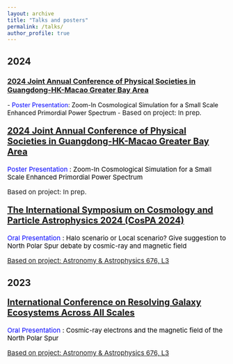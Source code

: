 ```yaml
---
layout: archive
title: "Talks and posters"
permalink: /talks/
author_profile: true
---
```


<h2>2024</h2>

<h3><a href="https://yga2024.scimeeting.cn/en/web/index/21674_">2024 Joint Annual Conference of Physical Societies in Guangdong-HK-Macao Greater Bay Area</a></h3>
-  <span style="color: blue;">Poster Presentation</span><span style="color: black;">: Zoom-In Cosmological Simulation for a Small Scale Enhanced Primordial Power Spectrum</span>
- <a style="font-size: 15px;">Based on project: In prep.</a>


<p style="color: black; font-weight: bold; font-size: 20px; line-height: 1.2;">
  <a href="https://yga2024.scimeeting.cn/en/web/index/21674_">2024 Joint Annual Conference of Physical Societies in Guangdong-HK-Macao Greater Bay Area</a>
</p>
<p style="line-height: 1.2;font-size: 15px;">
  <span style="color: blue;">Poster Presentation</span>
  <span style="color: black;">: Zoom-In Cosmological Simulation for a Small Scale Enhanced Primordial Power Spectrum</span>
</p>
<a style="font-size: 15px;">Based on project: In prep.</a>

<p style="color: black; font-weight: bold; font-size: 20px; line-height: 1.2;">
  <a href="https://indico.itp.ac.cn/event/198/overview">The International Symposium on Cosmology and Particle Astrophysics 2024 (CosPA 2024)</a>
</p>
<p style="line-height: 1.2;font-size: 15px;">
  <span style="color: blue;">Oral Presentation</span>
  <span style="color: black;">: Halo scenario or Local scenario? Give suggestion to North Polar Spur debate by cosmic-ray and magnetic field</span>
</p>
<a style="font-size: 15px;" href="https://www.aanda.org/articles/aa/full_html/2023/08/aa45401-22/aa45401-22.html">Based on project: Astronomy & Astrophysics 676, L3</a>

<h2>2023</h2>
<p style="color: black; font-weight: bold; font-size: 20px; line-height: 1.2;">
  <a href="https://www.phy.cuhk.edu.hk/events/conf2023/">International Conference on Resolving Galaxy Ecosystems Across All Scales</a>
</p>
<p style="line-height: 1.2;font-size: 15px;">
  <span style="color: blue;">Oral Presentation</span>
  <span style="color: black;">: Cosmic-ray electrons and the magnetic field of the North Polar Spur</span>
</p>
<a style="font-size: 15px;" href="https://www.aanda.org/articles/aa/full_html/2023/08/aa45401-22/aa45401-22.html">Based on project: Astronomy & Astrophysics 676, L3</a>